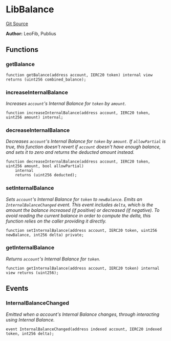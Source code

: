 # LibBalance
[Git Source](https://github.com/KlimaDAO/klimadao-solidity/blob/704b462e69030cb9a43680057bee91d745d579ba/src/infinity/libraries/Token/LibBalance.sol)

**Author:**
LeoFib, Publius


## Functions
### getBalance


```solidity
function getBalance(address account, IERC20 token) internal view returns (uint256 combined_balance);
```

### increaseInternalBalance

*Increases `account`'s Internal Balance for `token` by `amount`.*


```solidity
function increaseInternalBalance(address account, IERC20 token, uint256 amount) internal;
```

### decreaseInternalBalance

*Decreases `account`'s Internal Balance for `token` by `amount`. If `allowPartial` is true, this function
doesn't revert if `account` doesn't have enough balance, and sets it to zero and returns the deducted amount
instead.*


```solidity
function decreaseInternalBalance(address account, IERC20 token, uint256 amount, bool allowPartial)
    internal
    returns (uint256 deducted);
```

### setInternalBalance

*Sets `account`'s Internal Balance for `token` to `newBalance`.
Emits an `InternalBalanceChanged` event. This event includes `delta`, which is the amount the balance increased
(if positive) or decreased (if negative). To avoid reading the current balance in order to compute the delta,
this function relies on the caller providing it directly.*


```solidity
function setInternalBalance(address account, IERC20 token, uint256 newBalance, int256 delta) private;
```

### getInternalBalance

*Returns `account`'s Internal Balance for `token`.*


```solidity
function getInternalBalance(address account, IERC20 token) internal view returns (uint256);
```

## Events
### InternalBalanceChanged
*Emitted when a account's Internal Balance changes, through interacting using Internal Balance.*


```solidity
event InternalBalanceChanged(address indexed account, IERC20 indexed token, int256 delta);
```

